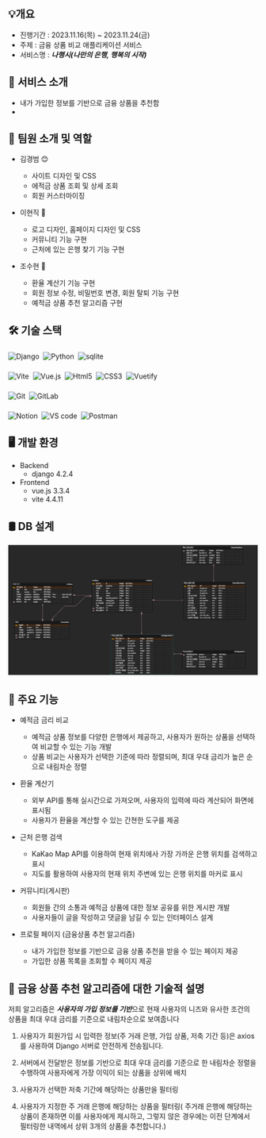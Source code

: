## 💡개요

- 진행기간 : 2023.11.16(목) ~ 2023.11.24(금)
- 주제 : 금융 상품 비교 애플리케이션 서비스
- 서비스명 : ***나행시(나만의 은행, 행복의 시작)***


## 📝 서비스 소개
- 내가 가입한 정보를 기반으로 금융 상품을 추천함
- 


## 👨 팀원 소개 및 역할

- 김경범 😊
  - 사이트 디자인 및 CSS
  - 에적금 상품 조회 및 상세 조회
  - 회원 커스터마이징

- 이현직 🙂
  - 로고 디자인, 홈페이지 디자인 및 CSS
  - 커뮤니티 기능 구현
  - 근처에 있는 은행 찾기 기능 구현

- 조수현 🤗
  - 환율 계산기 기능 구현
  - 회원 정보 수정, 비밀번호 변경, 회원 탈퇴 기능 구현
  - 예적금 상품 추천 알고리즘 구현


## 🛠️ 기술 스택

### <Backend>
![Django](https://img.shields.io/badge/Django-092E20.svg?style=for-the-badge&logo=django&logoColor=white)&nbsp;
![Python](https://img.shields.io/badge/Python-3776AB.svg?style=for-the-badge&logo=python&logoColor=white)&nbsp;
![sqlite](https://img.shields.io/badge/SQLite-003B57?style=for-the-badge&logo=nodedotjs&logoColor=white)&nbsp;


### <Frontend>
![Vite](https://img.shields.io/badge/vite-646CFF?style=for-the-badge&logo=vite&logoColor=white)&nbsp;
![Vue.js](https://img.shields.io/badge/vue.js-4FC08D?style=for-the-badge&logo=vuedotjs&logoColor=white)&nbsp;
![Html5](https://img.shields.io/badge/html5-%23E34F26.svg?style=for-the-badge&logo=html5&logoColor=white)&nbsp;
![CSS3](https://img.shields.io/badge/css3-%231572B6.svg?style=for-the-badge&logo=css3&logoColor=white)&nbsp;
![Vuetify](https://img.shields.io/badge/Vuetify-1867C0?style=for-the-badge&logo=vuetify&logoColor=white)&nbsp;


### <DevOps>
![Git](https://img.shields.io/badge/Git-F05032?style=for-the-badge&logo=git&logoColor=white)&nbsp;
![GitLab](https://img.shields.io/badge/GitLab-FC6D26?style=for-the-badge&logo=gitlab&logoColor=white)&nbsp;


### <Tools>
![Notion](https://img.shields.io/badge/Notion-000000?style=for-the-badge&logo=Notion&logoColor=white)&nbsp;
![VS code](https://img.shields.io/badge/Visual%20Studio%20Code-007ACC?style=for-the-badge&logo=visualstudiocode&logoColor=white)&nbsp;
![Postman](https://img.shields.io/badge/Postman-FF6C37?style=for-the-badge&logo=postman&logoColor=white)&nbsp;

## 🖥️ 개발 환경

- Backend
  - django 4.2.4
- Frontend
  - vue.js 3.3.4
  - vite 4.4.11
    


## 🛢️ DB 설계
![Alt text](image.png)



## 💪 주요 기능

- 예적금 금리 비교
  - 예적금 상품 정보를 다양한 은행에서 제공하고, 사용자가 원하는 상품을 선택하여 비교할 수 있는 기능 개발
  - 상품 비교는 사용자가 선택한 기준에 따라 정렬되며, 최대 우대 금리가 높은 순으로 내림차순 정렬


- 환율 계산기
  - 외부 API를 통해 실시간으로 가져오며, 사용자의 입력에 따라 계산되어 화면에 표시됨
  - 사용자가 환율을 계산할 수 있는 간쳔한 도구를 제공


- 근처 은행 검색
  - KaKao Map API를 이용하여 현재 위치에사 가장 가까운 은행 위치를 검색하고 표시
  - 지도를 활용하여 사용자의 현재 위치 주변에 있는 은행 위치를 마커로 표시


- 커뮤니티(게시판)
  - 회원들 간의 소통과 예적금 상품에 대한 정보 공유를 위한 게시판 개발
  - 사용자들이 글을 작성하고 댓글을 남길 수 있는 인터페이스 설계


- 프로필 페이지 (금융상품 추천 알고리즘)
  - 내가 가입한 정보를 기반으로 금융 상품 추천을 받을 수 있는 페이지 제공
  - 가입한 상품 목록을 조회할 수 페이지 제공



## 🎁 금융 상품 추천 알고리즘에 대한 기술적 설명

저희 알고리즘은 ***사용자의 가입 정보를 기반***으로 현재 사용자의 니즈와 유사한 조건의 상품을 최대 우대 금리를 기준으로 내림차순으로 보여줍니다

1. 사용자가 회원가입 시 입력한 정보(주 거래 은행, 가입 상품, 저축 기간 등)은 axios를 사용하여 Django 서버로 안전하게 전송됩니다.

2.  서버에서 전달받은 정보를 기반으로 최대 우대 금리를 기준으로 한 내림차순 정렬을 수행하여 사용자에게 가장 이익이 되는 상품을 상위에 배치
   
3.  사용자가 선택한 저축 기간에 해당하는 상품만을 필터링

4. 사용자가 지정한 주 거래 은행에 해당하는 상품을 필터링( 주거래 은행에 해당하는 상품이 존재하면 이를 사용자에게 제시하고, 그렇지 않은 경우에는 이전 단계에서 필터링한 내역에서 상위 3개의 상품을 추천합니다.)


